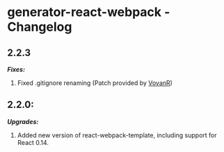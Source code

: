 # generator-react-webpack - Changelog

## 2.2.3
___Fixes:___

1. Fixed .gitignore renaming (Patch provided by [VovanR](https://github.com/VovanR))

## 2.2.0:
___Upgrades:___

1. Added new version of react-webpack-template, including support for React 0.14.
